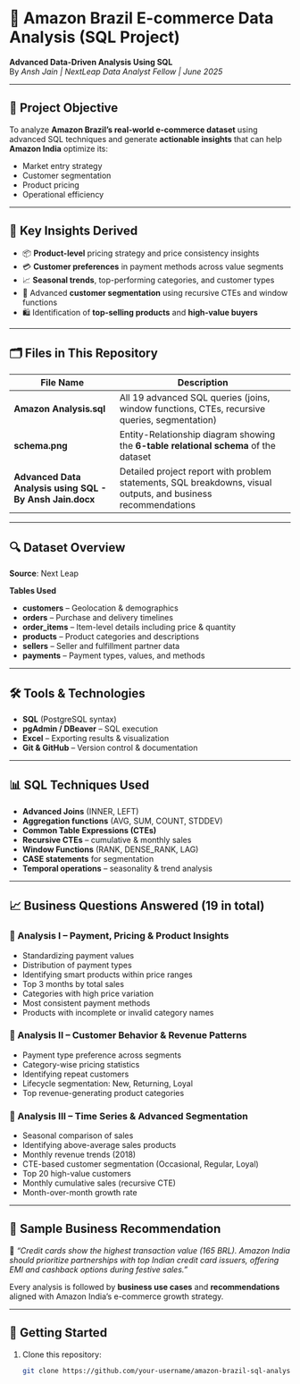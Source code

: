 # 🛒 Amazon Brazil E-commerce Data Analysis (SQL Project)

**Advanced Data-Driven Analysis Using SQL**  
By *Ansh Jain | NextLeap Data Analyst Fellow | June 2025*

---

## 📌 Project Objective
To analyze **Amazon Brazil’s real-world e-commerce dataset** using advanced SQL techniques and generate **actionable insights** that can help **Amazon India** optimize its:
- Market entry strategy  
- Customer segmentation  
- Product pricing  
- Operational efficiency  

---

## 🧠 Key Insights Derived
- 📦 **Product-level** pricing strategy and price consistency insights  
- 💳 **Customer preferences** in payment methods across value segments  
- 📈 **Seasonal trends**, top-performing categories, and customer types  
- 🧍 Advanced **customer segmentation** using recursive CTEs and window functions  
- 🛍️ Identification of **top-selling products** and **high-value buyers**  

---

## 🗂️ Files in This Repository

| File Name | Description |
|-----------|-------------|
| **Amazon Analysis.sql** | All 19 advanced SQL queries (joins, window functions, CTEs, recursive queries, segmentation) |
| **schema.png** | Entity-Relationship diagram showing the **6-table relational schema** of the dataset |
| **Advanced Data Analysis using SQL - By Ansh Jain.docx** | Detailed project report with problem statements, SQL breakdowns, visual outputs, and business recommendations |

---

## 🔍 Dataset Overview
**Source**: Next Leap  

**Tables Used**  
- **customers** – Geolocation & demographics  
- **orders** – Purchase and delivery timelines  
- **order_items** – Item-level details including price & quantity  
- **products** – Product categories and descriptions  
- **sellers** – Seller and fulfillment partner data  
- **payments** – Payment types, values, and methods  

---

## 🛠️ Tools & Technologies
- **SQL** (PostgreSQL syntax)  
- **pgAdmin / DBeaver** – SQL execution  
- **Excel** – Exporting results & visualization  
- **Git & GitHub** – Version control & documentation  

---

## 📊 SQL Techniques Used
- **Advanced Joins** (INNER, LEFT)  
- **Aggregation functions** (AVG, SUM, COUNT, STDDEV)  
- **Common Table Expressions (CTEs)**  
- **Recursive CTEs** – cumulative & monthly sales  
- **Window Functions** (RANK, DENSE_RANK, LAG)  
- **CASE statements** for segmentation  
- **Temporal operations** – seasonality & trend analysis  

---

## 📈 Business Questions Answered (19 in total)

### 🔹 Analysis I – Payment, Pricing & Product Insights
- Standardizing payment values  
- Distribution of payment types  
- Identifying smart products within price ranges  
- Top 3 months by total sales  
- Categories with high price variation  
- Most consistent payment methods  
- Products with incomplete or invalid category names  

### 🔹 Analysis II – Customer Behavior & Revenue Patterns
- Payment type preference across segments  
- Category-wise pricing statistics  
- Identifying repeat customers  
- Lifecycle segmentation: New, Returning, Loyal  
- Top revenue-generating product categories  

### 🔹 Analysis III – Time Series & Advanced Segmentation
- Seasonal comparison of sales  
- Identifying above-average sales products  
- Monthly revenue trends (2018)  
- CTE-based customer segmentation (Occasional, Regular, Loyal)  
- Top 20 high-value customers  
- Monthly cumulative sales (recursive CTE)  
- Month-over-month growth rate  

---

## 🧾 Sample Business Recommendation
📌 *“Credit cards show the highest transaction value (165 BRL). Amazon India should prioritize partnerships with top Indian credit card issuers, offering EMI and cashback options during festive sales.”*  

Every analysis is followed by **business use cases** and **recommendations** aligned with Amazon India’s e-commerce growth strategy.  

---

## 🚀 Getting Started

1. Clone this repository:
   ```bash
   git clone https://github.com/your-username/amazon-brazil-sql-analysis.git
